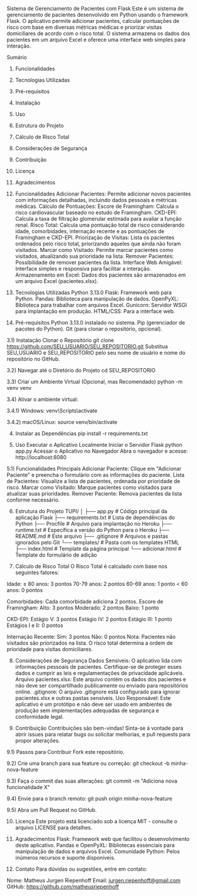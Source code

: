Sistema de Gerenciamento de Pacientes com Flask
Este é um sistema de gerenciamento de pacientes desenvolvido em Python usando o framework Flask. O aplicativo permite adicionar pacientes, calcular pontuações de risco com base em diversas métricas médicas e priorizar visitas domiciliares de acordo com o risco total. O sistema armazena os dados dos pacientes em um arquivo Excel e oferece uma interface web simples para interação.

Sumário

1) Funcionalidades
2) Tecnologias Utilizadas
3) Pré-requisitos
4) Instalação
5) Uso
6) Estrutura do Projeto
7) Cálculo de Risco Total
8) Considerações de Segurança
9) Contribuição
10) Licença
11) Agradecimentos

1) Funcionalidades
Adicionar Pacientes: Permite adicionar novos pacientes com informações detalhadas, incluindo dados pessoais e métricas médicas.
Cálculo de Pontuações:
Escore de Framingham: Calcula o risco cardiovascular baseado no estudo de Framingham.
CKD-EPI: Calcula a taxa de filtração glomerular estimada para avaliar a função renal.
Risco Total: Calcula uma pontuação total de risco considerando idade, comorbidades, internação recente e as pontuações de Framingham e CKD-EPI.
Priorização de Visitas: Lista os pacientes ordenados pelo risco total, priorizando aqueles que ainda não foram visitados.
Marcar como Visitado: Permite marcar pacientes como visitados, atualizando sua prioridade na lista.
Remover Pacientes: Possibilidade de remover pacientes da lista.
Interface Web Amigável: Interface simples e responsiva para facilitar a interação.
Armazenamento em Excel: Dados dos pacientes são armazenados em um arquivo Excel (pacientes.xlsx).

2) Tecnologias Utilizadas
Python 3.13.0
Flask: Framework web para Python.
Pandas: Biblioteca para manipulação de dados.
OpenPyXL: Biblioteca para trabalhar com arquivos Excel.
Gunicorn: Servidor WSGI para implantação em produção.
HTML/CSS: Para a interface web.

3) Pré-requisitos
Python 3.13.0 instalado no sistema.
Pip (gerenciador de pacotes do Python).
Git (para clonar o repositório, opcional).

3.1) Instalação
Clonar o Repositório
git clone https://github.com/SEU_USUARIO/SEU_REPOSITORIO.git
Substitua SEU_USUARIO e SEU_REPOSITORIO pelo seu nome de usuário e nome do repositório no GitHub.

3.2) Navegar até o Diretório do Projeto
cd SEU_REPOSITORIO

3.3) Criar um Ambiente Virtual (Opcional, mas Recomendado)
python -m venv venv

3.4) Ativar o ambiente virtual:

3.4.1) Windows:
venv\Scripts\activate

3.4.2) macOS/Linux:
source venv/bin/activate

4) Instalar as Dependências
pip install -r requirements.txt


5) Uso
Executar o Aplicativo Localmente
Iniciar o Servidor Flask
python app.py
Acessar o Aplicativo no Navegador
Abra o navegador e acesse:
http://localhost:8080

5.1) Funcionalidades Principais
Adicionar Paciente: Clique em "Adicionar Paciente" e preencha o formulário com as informações do paciente.
Lista de Pacientes: Visualize a lista de pacientes, ordenada por prioridade de risco.
Marcar como Visitado: Marque pacientes como visitados para atualizar suas prioridades.
Remover Paciente: Remova pacientes da lista conforme necessário.

6) Estrutura do Projeto
TUPI/
│
├── app.py                # Código principal da aplicação Flask
├── requirements.txt      # Lista de dependências do Python
├── Procfile              # Arquivo para implantação no Heroku
├── runtime.txt           # Especifica a versão do Python para o Heroku
├── README.md             # Este arquivo
├── .gitignore            # Arquivos e pastas ignorados pelo Git
└── templates/            # Pasta com os templates HTML
    ├── index.html        # Template da página principal
    └── adicionar.html    # Template do formulário de adição

7) Cálculo de Risco Total
O Risco Total é calculado com base nos seguintes fatores:

Idade:
≥ 80 anos: 3 pontos
70-79 anos: 2 pontos
60-69 anos: 1 ponto
< 60 anos: 0 pontos

Comorbidades: Cada comorbidade adiciona 2 pontos.
Escore de Framingham:
Alto: 3 pontos
Moderado: 2 pontos
Baixo: 1 ponto

CKD-EPI:
Estágio V: 3 pontos
Estágio IV: 2 pontos
Estágio III: 1 ponto
Estágios I e II: 0 pontos

Internação Recente:
Sim: 3 pontos
Não: 0 pontos
Nota: Pacientes não visitados são priorizados na lista. O risco total determina a ordem de prioridade para visitas domiciliares.

8) Considerações de Segurança
Dados Sensíveis: O aplicativo lida com informações pessoais de pacientes. Certifique-se de proteger esses dados e cumprir as leis e regulamentações de privacidade aplicáveis.
Arquivo pacientes.xlsx: Este arquivo contém os dados dos pacientes e não deve ser compartilhado publicamente ou enviado para repositórios online.
.gitignore: O arquivo .gitignore está configurado para ignorar pacientes.xlsx e outras pastas sensíveis.
Uso Responsável: Este aplicativo é um protótipo e não deve ser usado em ambientes de produção sem implementações adequadas de segurança e conformidade legal.

9) Contribuição
Contribuições são bem-vindas! Sinta-se à vontade para abrir issues para relatar bugs ou solicitar melhorias, e pull requests para propor alterações.

9.1) Passos para Contribuir
Fork este repositório.

9.2) Crie uma branch para sua feature ou correção:
git checkout -b minha-nova-feature

9.3) Faça o commit das suas alterações:
git commit -m "Adiciona nova funcionalidade X"

9.4) Envie para o branch remoto:
git push origin minha-nova-feature

9.5) Abra um Pull Request no GitHub.

10) Licença
Este projeto está licenciado sob a licença MIT - consulte o arquivo LICENSE para detalhes.

11) Agradecimentos
Flask: Framework web que facilitou o desenvolvimento deste aplicativo.
Pandas e OpenPyXL: Bibliotecas essenciais para manipulação de dados e arquivos Excel.
Comunidade Python: Pelos inúmeros recursos e suporte disponíveis.

12) Contato
Para dúvidas ou sugestões, entre em contato:

Nome: Matheus Jurgen Riepenhoff
Email: jurgen.riepenhoff@gmail.com
GitHub: https://github.com/matheusriepenhoff
